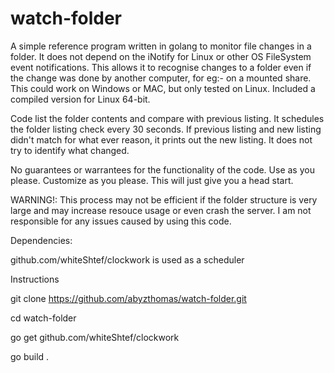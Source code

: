 # watch-folder
A simple reference program written in golang to monitor file changes in a folder.  It does not depend on the iNotify for Linux or other OS FileSystem event notifications. This allows it to recognise changes to a folder even if the change was done by another computer, for eg:- on a mounted share.  This could work on Windows or MAC, but only tested on Linux.  Included a compiled version for Linux 64-bit.

Code list the folder contents and compare with previous listing.  It schedules the folder listing check every 30 seconds.  If previous listing and new listing didn't match for what ever reason, it prints out the new listing.  It does not try to identify what changed.

No guarantees or warrantees for the functionality of the code.  Use as you please.  Customize as you please.  This will just give you a head start.

WARNING!: This process may not be efficient if the folder structure is very large and may increase resouce usage or even crash the server.  I am not responsible for any issues caused by using this code.

Dependencies:

github.com/whiteShtef/clockwork is used as a scheduler



Instructions

git clone https://github.com/abyzthomas/watch-folder.git

cd watch-folder

go get github.com/whiteShtef/clockwork

go build .



